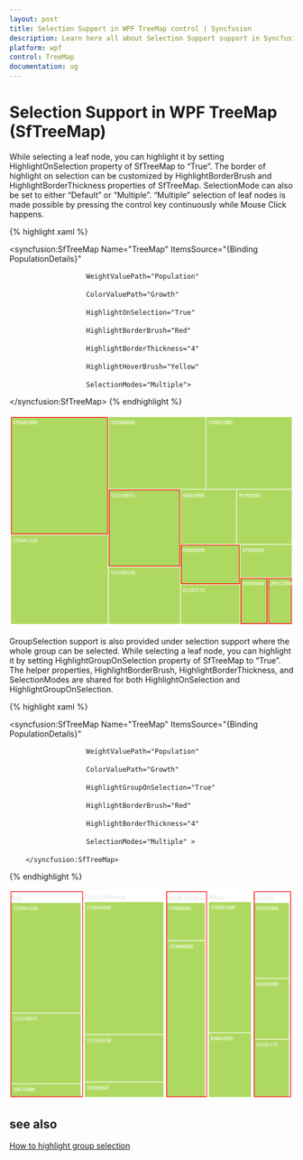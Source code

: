 ```yaml
---
layout: post
title: Selection Support in WPF TreeMap control | Syncfusion
description: Learn here all about Selection Support support in Syncfusion WPF TreeMap (SfTreeMap) control and more.
platform: wpf
control: TreeMap
documentation: ug
---
```


# Selection Support in WPF TreeMap (SfTreeMap)

While selecting a leaf node, you can highlight it by setting HighlightOnSelection property of SfTreeMap to “True”. The border of highlight on selection can be customized by HighlightBorderBrush and HighlightBorderThickness properties of SfTreeMap. SelectionMode can also be set to either “Default” or “Multiple”. “Multiple” selection of leaf nodes is made possible by pressing the control key continuously while Mouse Click happens.


{% highlight xaml %}

<syncfusion:SfTreeMap Name="TreeMap" ItemsSource="{Binding PopulationDetails}" 

                       WeightValuePath="Population"                              

                       ColorValuePath="Growth"

                       HighlightOnSelection="True"

                       HighlightBorderBrush="Red"

                       HighlightBorderThickness="4"

                       HighlightHoverBrush="Yellow"

                       SelectionModes="Multiple">

</syncfusion:SfTreeMap>
{% endhighlight %}




![Selection Support_images](Selection-Support_images/Selection-Support_img1.png)



GroupSelection support is also provided under selection support where the whole group can be selected. While selecting a leaf node, you can highlight it by setting HighlightGroupOnSelection property of SfTreeMap to “True”. The helper properties, HighlightBorderBrush, HighlightBorderThickness, and SelectionModes are shared for both HighlightOnSelection and HighlightGroupOnSelection.


{% highlight xaml %}



<syncfusion:SfTreeMap Name="TreeMap" ItemsSource="{Binding PopulationDetails}" 

                       WeightValuePath="Population"                              

                       ColorValuePath="Growth"

                       HighlightGroupOnSelection="True"

                       HighlightBorderBrush="Red"

                       HighlightBorderThickness="4"

                       SelectionModes="Multiple" >

        </syncfusion:SfTreeMap>
{% endhighlight %}


![GroupSelection support_images](Selection-Support_images/Selection-Support_img2.png)

## see also

[How to highlight group selection](https://www.syncfusion.com/kb/7654/how-to-highlight-group-selection) 
